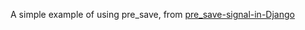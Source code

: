 A simple example of using pre_save, from [pre_save-signal-in-Django](http://www.learningaboutelectronics.com/Articles/pre_save-signal-in-Django.php)
